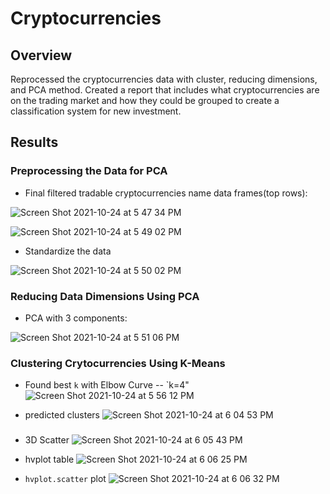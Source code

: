 # Cryptocurrencies
## Overview
Reprocessed the cryptocurrencies data with cluster, reducing dimensions, and PCA method. Created a report that includes what cryptocurrencies are on the trading market and how they could be grouped to create a classification system for new investment. 

## Results
### Preprocessing the Data for PCA
- Final filtered tradable cryptocurrencies name data frames(top rows):

![Screen Shot 2021-10-24 at 5 47 34 PM](https://user-images.githubusercontent.com/66225050/138619759-e190c0b6-033d-48df-9609-3d5e6983eb9c.png)

![Screen Shot 2021-10-24 at 5 49 02 PM](https://user-images.githubusercontent.com/66225050/138619805-5947a647-6b35-4eaf-9bfc-40177ddf7d2a.png)

- Standardize the data

![Screen Shot 2021-10-24 at 5 50 02 PM](https://user-images.githubusercontent.com/66225050/138619835-e81d42d8-108f-4f57-b589-fddbebc4fffb.png)

### Reducing Data Dimensions Using PCA
- PCA with 3 components:

![Screen Shot 2021-10-24 at 5 51 06 PM](https://user-images.githubusercontent.com/66225050/138619883-422e7c0f-798c-4a58-8395-bc97f8a513c4.png)

### Clustering Crytocurrencies Using K-Means
- Found best `k` with Elbow Curve -- `k=4"
![Screen Shot 2021-10-24 at 5 56 12 PM](https://user-images.githubusercontent.com/66225050/138620137-94d8c0f0-0c41-4461-bef9-5b10d5537304.png)

- predicted clusters 
![Screen Shot 2021-10-24 at 6 04 53 PM](https://user-images.githubusercontent.com/66225050/138620455-19c0bb1a-8496-4cf2-a72a-33c148bbd55e.png)

###
- 3D Scatter
![Screen Shot 2021-10-24 at 6 05 43 PM](https://user-images.githubusercontent.com/66225050/138620524-4f31dd57-59cd-43fd-842d-5c77dbc95a69.png)

- hvplot table
![Screen Shot 2021-10-24 at 6 06 25 PM](https://user-images.githubusercontent.com/66225050/138620530-fe743fc5-7156-4fdc-b5d6-8d7fe00faf0c.png)

- `hvplot.scatter` plot
![Screen Shot 2021-10-24 at 6 06 32 PM](https://user-images.githubusercontent.com/66225050/138620547-ae4c822c-6e52-4fb9-9f19-79a7f8a2e581.png)

